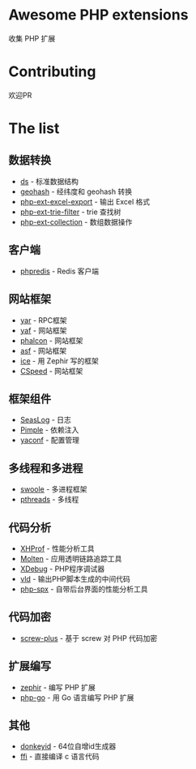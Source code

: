 # Awesome PHP extensions
收集 PHP 扩展

# Contributing
欢迎PR

# The list
## 数据转换
- [ds](https://github.com/php-ds/extension) - 标准数据结构
- [geohash](https://github.com/taogogo/geohash-php-extention) - 经纬度和 geohash 转换
- [php-ext-excel-export](https://github.com/viest/php-ext-excel-export) - 输出 Excel 格式
- [php-ext-trie-filter](https://github.com/wulijun/php-ext-trie-filter) - trie 查找树
- [php-ext-collection](https://github.com/viest/php-ext-collection) - 数组数据操作

## 客户端
- [phpredis](https://github.com/phpredis/phpredis) - Redis 客户端

## 网站框架
- [yar](https://github.com/laruence/yar) - RPC框架
- [yaf](https://github.com/laruence/yaf) - 网站框架
- [phalcon](https://github.com/phalcon) - 网站框架
- [asf](https://github.com/yulonghu/asf) - 网站框架
- [ice](https://github.com/ice) - 用 Zephir 写的框架
- [CSpeed](https://github.com/liqiongfan/cspeed) - 网站框架

## 框架组件
- [SeasLog](https://github.com/SeasX/SeasLog) - 日志
- [Pimple](https://github.com/silexphp/Pimple) - 依赖注入
- [yaconf](https://github.com/laruence/yaconf) - 配置管理

## 多线程和多进程
- [swoole](https://github.com/swoole/swoole-src) - 多进程框架
- [pthreads](https://github.com/krakjoe/pthreads) - 多线程

## 代码分析
- [XHProf](https://github.com/phacility/xhprof) - 性能分析工具
- [Molten](https://github.com/chuan-yun/Molten) - 应用透明链路追踪工具
- [XDebug](https://xdebug.org/) - PHP程序调试器
- [vld](https://github.com/derickr/vld) - 输出PHP脚本生成的中间代码
- [php-spx](https://github.com/NoiseByNorthwest/php-spx) - 自带后台界面的性能分析工具

## 代码加密
- [screw-plus](https://github.com/del-xiong/screw-plus) - 基于 screw 对 PHP 代码加密

## 扩展编写
- [zephir](https://github.com/phalcon/zephir) - 编写 PHP 扩展
- [php-go](https://github.com/kitech/php-go) - 用 Go 语言编写 PHP 扩展

## 其他
- [donkeyid](https://github.com/osgochina/donkeyid) - 64位自增id生成器
- [ffi](https://github.com/dstogov/php-ffi) - 直接编译 c 语言代码
